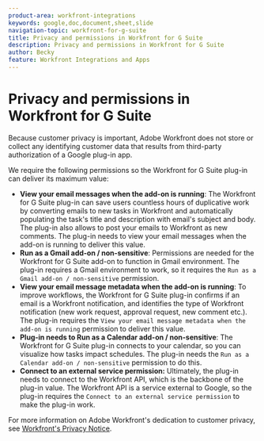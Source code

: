 ```yaml
---
product-area: workfront-integrations
keywords: google,doc,document,sheet,slide
navigation-topic: workfront-for-g-suite
title: Privacy and permissions in Workfront for G Suite
description: Privacy and permissions in Workfront for G Suite
author: Becky
feature: Workfront Integrations and Apps
---
```

# Privacy and permissions in Workfront for G Suite

Because customer privacy is important, Adobe Workfront does not store or collect any identifying customer data that results from third-party authorization of a Google plug-in app.

We require the following permissions so the Workfront for G Suite plug-in can deliver its maximum value:

* **View your email messages when the add-on is running**: The Workfront for G Suite plug-in can save users countless hours of duplicative work by converting emails to new tasks in Workfront and automatically populating the task's title and description with email's subject and body. The plug-in also allows to post your emails to Workfront as new comments. The plug-in needs to view your email messages when the add-on is running to deliver this value.
* **Run as a Gmail add-on / non-sensitive**: Permissions are needed for the Workfront for G Suite add-on to function in Gmail environment. The plug-in requires a Gmail environment to work, so it requires the `Run as a Gmail add-on / non-sensitive` permission.
* **View your email message metadata when the add-on is running**: To improve workflows, the Workfront for G Suite plug-in confirms if an email is a Workfront notification, and identifies the type of Workfront notification (new work request, approval request, new comment etc.). The plug-in requires the `View your email message metadata when the add-on is running` permission to deliver this value.
* **Plug-in needs to Run as a Calendar add-on / non-sensitive**: The Workfront for G Suite plug-in connects to your calendar, so you can visualize how tasks impact schedules. The plug-in needs the `Run as a Calendar add-on / non-sensitive` permission to do this.
* **Connect to an external service permission:** Ultimately, the plug-in needs to connect to the Workfront API, which is the backbone of the plug-in value. The Workfront API is a service external to Google, so the plug-in requires the `Connect to an external service permission` to make the plug-in work.

For more information on Adobe Workfront's dedication to customer privacy, see [Workfront's Privacy Notice](https://www.adobe.com/content/dam/cc/en/legal/terms/enterprise/pdfs/Privacy-Notice-and-Privacy-Shield-Statement-Adobe-Workfront.pdf).

